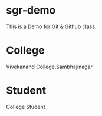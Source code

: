 # sgr-demo
This is a Demo for Git &amp; Github class.

# College
Vivekanand College,Sambhajinagar

# Student
College Student